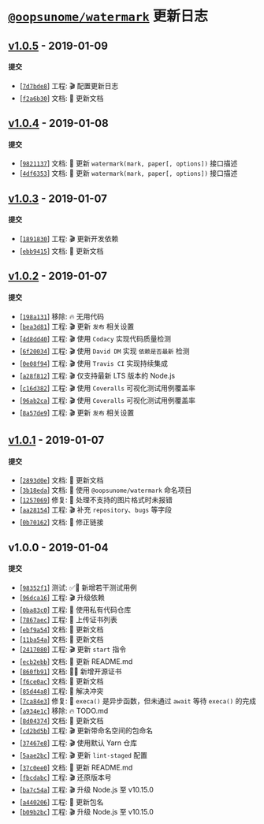 # [`@oopsunome/watermark`](https://github.com/iTonyYo/watermark) 更新日志

## [v1.0.5](https://github.com/iTonyYo/watermark/compare/v1.0.4...v1.0.5) - 2019-01-09

#### 提交

- [[`7d7bde8`](https://github.com/iTonyYo/watermark/commit/7d7bde8f53e47681853f9514dd1338cd1581ad9c)] 工程: :clapper: 配置更新日志
- [[`f2a6b30`](https://github.com/iTonyYo/watermark/commit/f2a6b302dfb86ad732f778b5a4a1d80a394e5971)] 文档: :memo: 更新文档
## [v1.0.4](https://github.com/iTonyYo/watermark/compare/v1.0.3...v1.0.4) - 2019-01-08

#### 提交

- [[`9821137`](https://github.com/iTonyYo/watermark/commit/98211377fe90f141beee67db5a18d6711287f0d6)] 文档: :memo: 更新 `watermark(mark, paper[, options])` 接口描述
- [[`4df6353`](https://github.com/iTonyYo/watermark/commit/4df635316baf2de3dc7310b62afa5eb702d66aa1)] 文档: :memo: 更新 `watermark(mark, paper[, options])` 接口描述
## [v1.0.3](https://github.com/iTonyYo/watermark/compare/v1.0.2...v1.0.3) - 2019-01-07

#### 提交

- [[`1891830`](https://github.com/iTonyYo/watermark/commit/1891830a8a8d90505736fef62d2f48fd8f983510)] 工程: :clapper: 更新开发依赖
- [[`ebb9415`](https://github.com/iTonyYo/watermark/commit/ebb94152d4d0aca4f6aebfdca5e13ac484d55b6d)] 文档: :memo: 更新文档
## [v1.0.2](https://github.com/iTonyYo/watermark/compare/v1.0.1...v1.0.2) - 2019-01-07

#### 提交

- [[`198a131`](https://github.com/iTonyYo/watermark/commit/198a13156c69f5bf649bd7f7922381c737ff9274)] 移除: :fire: 无用代码
- [[`bea3d81`](https://github.com/iTonyYo/watermark/commit/bea3d81e52bce26d3e10c3734f899e1590c58fad)] 工程: :clapper: 更新 `发布` 相关设置
- [[`4d8dd40`](https://github.com/iTonyYo/watermark/commit/4d8dd403279e25674461f03c7476a324aeba890c)] 工程: :clapper: 使用 `Codacy` 实现代码质量检测
- [[`6f20034`](https://github.com/iTonyYo/watermark/commit/6f200340300a0136538a28ad658cb1f6b98b287a)] 工程: :clapper: 使用 `David DM` 实现 `依赖是否最新` 检测
- [[`0e08f94`](https://github.com/iTonyYo/watermark/commit/0e08f944f46399132e8fe876d0b489efb28b3f2b)] 工程: :clapper: 使用 `Travis CI` 实现持续集成
- [[`a28f812`](https://github.com/iTonyYo/watermark/commit/a28f81241e6e04c190f91f3fe453f396038ff0ca)] 工程: :clapper: 仅支持最新 LTS 版本的 Node.js
- [[`c16d382`](https://github.com/iTonyYo/watermark/commit/c16d3821d0c702fbbe861ccd94c30082e116343b)] 工程: :clapper: 使用 `Coveralls` 可视化测试用例覆盖率
- [[`96ab2ca`](https://github.com/iTonyYo/watermark/commit/96ab2ca8783164b3503f965e5f3e2bde42daf3b0)] 工程: :clapper: 使用 `Coveralls` 可视化测试用例覆盖率
- [[`8a57de9`](https://github.com/iTonyYo/watermark/commit/8a57de9a4261b443d319c0e4e1cbfc2c81fd581b)] 工程: :clapper: 更新 `发布` 相关设置
## [v1.0.1](https://github.com/iTonyYo/watermark/compare/v1.0.0...v1.0.1) - 2019-01-07

#### 提交

- [[`2893d0e`](https://github.com/iTonyYo/watermark/commit/2893d0e7c962678c3f3baa6a05bd4451be53efc1)] 文档: :memo: 更新文档
- [[`3b18eda`](https://github.com/iTonyYo/watermark/commit/3b18eda64e9c45aa6628d936054edb7971e2e69f)] 文档: :memo: 使用 `@oopsunome/watermark` 命名项目
- [[`1257069`](https://github.com/iTonyYo/watermark/commit/12570696ff0633f703882c5d0ead51c63413e657)] 修复: :bug: 处理不支持的图片格式时未报错
- [[`aa28154`](https://github.com/iTonyYo/watermark/commit/aa281541efeec21967d698dd03646834b11271e3)] 工程: :clapper: 补充 `repository`、`bugs` 等字段
- [[`0b70162`](https://github.com/iTonyYo/watermark/commit/0b70162680b89a2ce39f01880afcf3bd65218912)] 文档: :memo: 修正链接
## v1.0.0 - 2019-01-04

#### 提交

- [[`98352f1`](https://github.com/iTonyYo/watermark/commit/98352f193257b8ff875dfc03251ce85949548f23)] 测试: :white_check_mark::beginner: 新增若干测试用例
- [[`96dca16`](https://github.com/iTonyYo/watermark/commit/96dca167d91d162423abef92d43b433487af679a)] 工程: :clapper: 升级依赖
- [[`0ba83c0`](https://github.com/iTonyYo/watermark/commit/0ba83c06f2a44eeaf28c60a87cc9b1c7d42d1b06)] 工程: :rocket: 使用私有代码仓库
- [[`7867aec`](https://github.com/iTonyYo/watermark/commit/7867aec2f1f449852050ecb5639a0edfafad8e6c)] 工程: :rocket: 上传证书列表
- [[`ebf9a54`](https://github.com/iTonyYo/watermark/commit/ebf9a548fe529b41bd8d2d74ed8b9c74d647a4b0)] 文档: :memo: 更新文档
- [[`11ba54a`](https://github.com/iTonyYo/watermark/commit/11ba54a4735d4d226754c7c27222d36b0456e14e)] 文档: :memo: 更新文档
- [[`2417080`](https://github.com/iTonyYo/watermark/commit/24170800a962796ab0ad75e4ba0e9e2fd584244b)] 工程: :clapper: 更新 `start` 指令
- [[`ecb2ebb`](https://github.com/iTonyYo/watermark/commit/ecb2ebbd1e530d0ce88ed7a377a872e9382f7a2f)] 文档: :memo: 更新 README.md
- [[`860fb91`](https://github.com/iTonyYo/watermark/commit/860fb91e4587579f1b5b55a0a7e49f2b340f1554)] 文档: :memo::beginner: 新增开源证书
- [[`f6ce0ac`](https://github.com/iTonyYo/watermark/commit/f6ce0ac06619a0a3eed317d29aadfd2f6544b5f9)] 文档: :memo: 更新文档
- [[`85d44a8`](https://github.com/iTonyYo/watermark/commit/85d44a804c166de8d5dfbbf181e303b2c672457d)] 工程: :rocket: 解决冲突
- [[`7ca84e3`](https://github.com/iTonyYo/watermark/commit/7ca84e3d8b29f24b159211d2ca3930a4ece16358)] 修复: :bug: `execa()` 是异步函数，但未通过 `await` 等待 `execa()` 的完成
- [[`a934e1c`](https://github.com/iTonyYo/watermark/commit/a934e1c26597f276491cd143c9eb5890bf543e3b)] 移除: :fire: TODO.md
- [[`8d04374`](https://github.com/iTonyYo/watermark/commit/8d04374bd656d4b0a099633e4d66c15903216cf9)] 文档: :memo: 更新文档
- [[`cd2bd5b`](https://github.com/iTonyYo/watermark/commit/cd2bd5b7c2f31584db51effc482b086e8102d535)] 工程: :clapper: 更新带命名空间的包命名
- [[`37467e8`](https://github.com/iTonyYo/watermark/commit/37467e861365d7c85b70946a9fb13d8833fd9b58)] 工程: :clapper: 使用默认 Yarn 仓库
- [[`5aae2bc`](https://github.com/iTonyYo/watermark/commit/5aae2bc762660d5f9fecda59c2b936cfd47d5cb3)] 工程: :clapper: 更新 `lint-staged` 配置
- [[`37c0ee0`](https://github.com/iTonyYo/watermark/commit/37c0ee0a3b35bd3c492b35f3e8b72cd6c1c5d6a5)] 文档: :memo: 更新 README.md
- [[`fbcdabc`](https://github.com/iTonyYo/watermark/commit/fbcdabc6594162b82d6df3771c486f43ccac20d2)] 工程: :clapper: 还原版本号
- [[`ba7c54a`](https://github.com/iTonyYo/watermark/commit/ba7c54ae494b0f5942385af8ff01639564b094ec)] 工程: :clapper: 升级 Node.js 至 v10.15.0
- [[`a440206`](https://github.com/iTonyYo/watermark/commit/a44020681b644b88ecec88bf5e5a2c075204e32c)] 工程: :rocket: 更新包名
- [[`b09b2bc`](https://github.com/iTonyYo/watermark/commit/b09b2bce73263dc48c8d3e65bf47e4dc7b1c2f87)] 工程: :clapper: 升级 Node.js 至 v10.15.0

